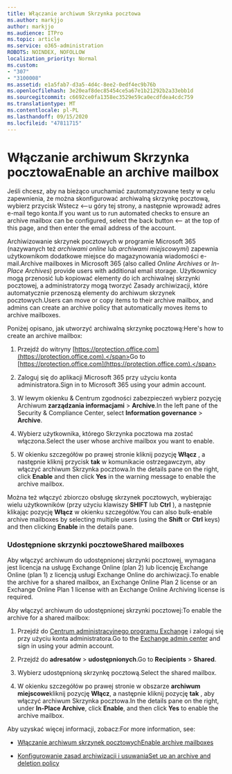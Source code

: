 ```yaml
---
title: Włączanie archiwum Skrzynka pocztowa
ms.author: markjjo
author: markjjo
ms.audience: ITPro
ms.topic: article
ms.service: o365-administration
ROBOTS: NOINDEX, NOFOLLOW
localization_priority: Normal
ms.custom:
- "307"
- "3100008"
ms.assetid: e1a5fab7-d3a5-4d4c-8ee2-0edf4ec9b76b
ms.openlocfilehash: 3e20eaf8dec85454ce5a67e1b21292b2a33ebb1d
ms.sourcegitcommit: c6692ce0fa1358ec3529e59ca0ecdfdea4cdc759
ms.translationtype: MT
ms.contentlocale: pl-PL
ms.lasthandoff: 09/15/2020
ms.locfileid: "47811715"
---
```

# <a name="enable-an-archive-mailbox"></a><span data-ttu-id="4cdaf-102">Włączanie archiwum Skrzynka pocztowa</span><span class="sxs-lookup"><span data-stu-id="4cdaf-102">Enable an archive mailbox</span></span>

<span data-ttu-id="4cdaf-103">Jeśli chcesz, aby na bieżąco uruchamiać zautomatyzowane testy w celu zapewnienia, że można skonfigurować archiwalną skrzynkę pocztową, wybierz przycisk Wstecz <--u góry tej strony, a następnie wprowadź adres e-mail tego konta.</span><span class="sxs-lookup"><span data-stu-id="4cdaf-103">If you want us to run automated checks to ensure an archive mailbox can be configured, select the back button <-- at the top of this page, and then enter the email address of the account.</span></span>

<span data-ttu-id="4cdaf-104">Archiwizowanie skrzynek pocztowych w programie Microsoft 365 (nazywanych też *archiwami online* lub *archiwami miejscowymi*) zapewnia użytkownikom dodatkowe miejsce do magazynowania wiadomości e-mail.</span><span class="sxs-lookup"><span data-stu-id="4cdaf-104">Archive mailboxes in Microsoft 365 (also called *Online Archives* or *In-Place Archives*) provide users with additional email storage.</span></span> <span data-ttu-id="4cdaf-105">Użytkownicy mogą przenosić lub kopiować elementy do ich archiwalnej skrzynki pocztowej, a administratorzy mogą tworzyć Zasady archiwizacji, które automatycznie przenoszą elementy do archiwum skrzynek pocztowych.</span><span class="sxs-lookup"><span data-stu-id="4cdaf-105">Users can move or copy items to their archive mailbox, and admins can create an archive policy that automatically moves items to archive mailboxes.</span></span>
  
<span data-ttu-id="4cdaf-106">Poniżej opisano, jak utworzyć archiwalną skrzynkę pocztową:</span><span class="sxs-lookup"><span data-stu-id="4cdaf-106">Here's how to create an archive mailbox:</span></span>
  
1. <span data-ttu-id="4cdaf-107">Przejdź do witryny [https://protection.office.com](https://protection.office.com).</span><span class="sxs-lookup"><span data-stu-id="4cdaf-107">Go to [https://protection.office.com](https://protection.office.com).</span></span>

2. <span data-ttu-id="4cdaf-108">Zaloguj się do aplikacji Microsoft 365 przy użyciu konta administratora.</span><span class="sxs-lookup"><span data-stu-id="4cdaf-108">Sign in to Microsoft 365 using your admin account.</span></span>

3. <span data-ttu-id="4cdaf-109">W lewym okienku &amp; Centrum zgodności zabezpieczeń wybierz pozycję Archiwum **zarządzania informacjami** \> **Archive**.</span><span class="sxs-lookup"><span data-stu-id="4cdaf-109">In the left pane of the Security &amp; Compliance Center, select **Information governance** \> **Archive**.</span></span>

4. <span data-ttu-id="4cdaf-110">Wybierz użytkownika, którego Skrzynka pocztowa ma zostać włączona.</span><span class="sxs-lookup"><span data-stu-id="4cdaf-110">Select the user whose archive mailbox you want to enable.</span></span>

5. <span data-ttu-id="4cdaf-111">W okienku szczegółów po prawej stronie kliknij pozycję **Włącz** , a następnie kliknij przycisk **tak** w komunikacie ostrzegawczym, aby włączyć archiwum Skrzynka pocztowa.</span><span class="sxs-lookup"><span data-stu-id="4cdaf-111">In the details pane on the right, click **Enable** and then click **Yes** in the warning message to enable the archive mailbox.</span></span>

<span data-ttu-id="4cdaf-112">Można też włączyć zbiorczo obsługę skrzynek pocztowych, wybierając wielu użytkowników (przy użyciu klawiszy **SHIFT** lub **Ctrl** ), a następnie klikając pozycję **Włącz** w okienku szczegółów.</span><span class="sxs-lookup"><span data-stu-id="4cdaf-112">You can also bulk-enable archive mailboxes by selecting multiple users (using the **Shift** or **Ctrl** keys) and then clicking **Enable** in the details pane.</span></span>
  
### <a name="shared-mailboxes"></a><span data-ttu-id="4cdaf-113">Udostępnione skrzynki pocztowe</span><span class="sxs-lookup"><span data-stu-id="4cdaf-113">Shared mailboxes</span></span>

<span data-ttu-id="4cdaf-114">Aby włączyć archiwum do udostępnionej skrzynki pocztowej, wymagana jest licencja na usługę Exchange Online (plan 2) lub licencję Exchange Online (plan 1) z licencją usługi Exchange Online do archiwizacji.</span><span class="sxs-lookup"><span data-stu-id="4cdaf-114">To enable the archive for a shared mailbox, an Exchange Online Plan 2 license or an Exchange Online Plan 1 license with an Exchange Online Archiving license is required.</span></span>  

<span data-ttu-id="4cdaf-115">Aby włączyć archiwum do udostępnionej skrzynki pocztowej:</span><span class="sxs-lookup"><span data-stu-id="4cdaf-115">To enable the archive for a shared mailbox:</span></span>

1. <span data-ttu-id="4cdaf-116">Przejdź do [Centrum administracyjnego programu Exchange](https://outlook.office365.com/ecp) i zaloguj się przy użyciu konta administratora.</span><span class="sxs-lookup"><span data-stu-id="4cdaf-116">Go to the [Exchange admin center](https://outlook.office365.com/ecp) and sign in using your admin account.</span></span>

2. <span data-ttu-id="4cdaf-117">Przejdź do **adresatów**  >  **udostępnionych**.</span><span class="sxs-lookup"><span data-stu-id="4cdaf-117">Go to **Recipients** > **Shared**.</span></span>

3. <span data-ttu-id="4cdaf-118">Wybierz udostępnioną skrzynkę pocztową.</span><span class="sxs-lookup"><span data-stu-id="4cdaf-118">Select the shared mailbox.</span></span>

4. <span data-ttu-id="4cdaf-119">W okienku szczegółów po prawej stronie w obszarze **archiwum miejscowe**kliknij pozycję **Włącz**, a następnie kliknij pozycję **tak** , aby włączyć archiwum Skrzynka pocztowa.</span><span class="sxs-lookup"><span data-stu-id="4cdaf-119">In the details pane on the right, under **In-Place Archive**, click **Enable**, and then click **Yes** to enable the archive mailbox.</span></span>

<span data-ttu-id="4cdaf-120">Aby uzyskać więcej informacji, zobacz:</span><span class="sxs-lookup"><span data-stu-id="4cdaf-120">For more information, see:</span></span>
  
- [<span data-ttu-id="4cdaf-121">Włączanie archiwum skrzynek pocztowych</span><span class="sxs-lookup"><span data-stu-id="4cdaf-121">Enable archive mailboxes</span></span>](https://docs.microsoft.com/microsoft-365/compliance/enable-archive-mailboxes)

- [<span data-ttu-id="4cdaf-122">Konfigurowanie zasad archiwizacji i usuwania</span><span class="sxs-lookup"><span data-stu-id="4cdaf-122">Set up an archive and deletion policy</span></span>](https://docs.microsoft.com//office365/securitycompliance/set-up-an-archive-and-deletion-policy-for-mailboxes)
